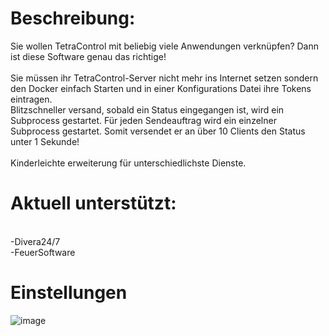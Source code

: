 <h1>Beschreibung:</h1>
Sie wollen TetraControl mit beliebig viele Anwendungen verknüpfen? Dann ist diese Software genau das richtige! <br>
<br>
Sie müssen ihr TetraControl-Server nicht mehr ins Internet setzen sondern den Docker einfach Starten und in einer Konfigurations Datei ihre Tokens eintragen.<br>
Blitzschneller versand, sobald ein Status eingegangen ist, wird ein Subprocess gestartet. Für jeden Sendeauftrag wird ein einzelner Subprocess gestartet. Somit versendet er an über 10 Clients den Status unter 1 Sekunde!<br>
<br>
Kinderleichte erweiterung für unterschiedlichste Dienste.<br>
<h1>Aktuell unterstützt:</h1><br>
-Divera24/7<br>
-FeuerSoftware<br>
<h1>Einstellungen</h1>

![image](https://user-images.githubusercontent.com/52480593/142719937-dccea4b0-0535-4b4d-b77a-633612785e15.png)
